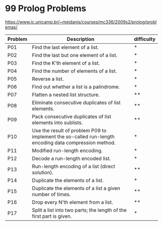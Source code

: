 # 99 Prolog Problems

https://www.ic.unicamp.br/~meidanis/courses/mc336/2009s2/prolog/problemas/

| Problem | Description                                                                                           | difficulty |
| ------- | ----------------------------------------------------------------------------------------------------- | ---------- |
| P01     | Find the last element of a list.                                                                      | \*         |
| P02     | Find the last but one element of a list.                                                              | \*         |
| P03     | Find the K'th element of a list.                                                                      | \*         |
| P04     | Find the number of elements of a list.                                                                | \*         |
| P05     | Reverse a list.                                                                                       | \*         |
| P06     | Find out whether a list is a palindrome.                                                              | \*         |
| P07     | Flatten a nested list structure.                                                                      | \*\*       |
| P08     | Eliminate consecutive duplicates of list elements.                                                    | \*\*       |
| P09     | Pack consecutive duplicates of list elements into sublists.                                           | \*\*       |
| P10     | Use the result of problem P09 to implement the so-called run-length encoding data compression method. | \*         |
| P11     | Modified run-length encoding.                                                                         | \*         |
| P12     | Decode a run-length encoded list.                                                                     | \*         |
| P13     | Run-length encoding of a list (direct solution).                                                      | \*\*       |
| P14     | Duplicate the elements of a list.                                                                     | \*         |
| P15     | Duplicate the elements of a list a given number of times.                                             | \*\*       |
| P16     | Drop every N'th element from a list.                                                                  | \*\*       |
| P17     | Split a list into two parts; the length of the first part is given.                                   | \*         |
